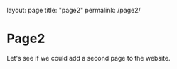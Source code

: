 layout: page
title: "page2"
permalink: /page2/

# Page2
Let's see if we could add a second page to the website.
